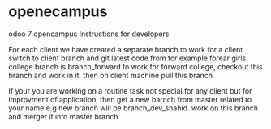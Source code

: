 # openecampus
odoo 7 opencampus
Instructions for developers

For each client we have created a separate branch
to work for a client switch to client branch and git latest code from for example forear girls college branch is branch_forward
to work for forward college, checkout this branch and work in it, then on client machine pull this branch

If your you are working on a routine task not special for any client but for improvment of application, then get a new barnch from master
related to your name e.g new branch will be branch_dev_shahid. work on this branch and merger it into master branch

